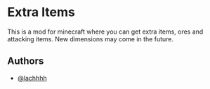 
# Extra Items

This is a mod for minecraft where you can get extra items, ores and attacking items. New dimensions may come in the future.


## Authors

- [@lachhhh](https://github.com/lachhhh)

